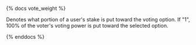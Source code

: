 {% docs vote_weight %}

Denotes what portion of a user's stake is put toward the voting option. If "1", 100% of the voter's voting power is put toward the selected option.  

{% enddocs %}